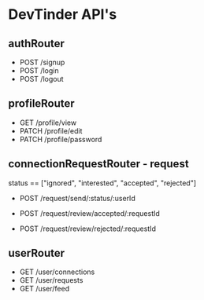 # DevTinder API's

## authRouter

- POST /signup
- POST /login
- POST /logout

## profileRouter

- GET /profile/view
- PATCH /profile/edit
- PATCH /profile/password

## connectionRequestRouter - request

status == ["ignored", "interested", "accepted", "rejected"]

- POST /request/send/:status/:userId

- POST /request/review/accepted/:requestId
- POST /request/review/rejected/:requestId

## userRouter

- GET /user/connections
- GET /user/requests
- GET /user/feed
